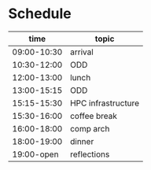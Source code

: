 Schedule
========

time        | topic
----------- | -----
09:00-10:30 | arrival
10:30-12:00 | ODD
12:00-13:00 | lunch
13:00-15:15 | ODD
15:15-15:30 | HPC infrastructure
15:30-16:00 | coffee break
16:00-18:00 | comp arch
18:00-19:00 | dinner
19:00-open  | reflections


